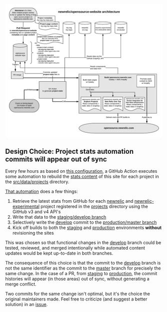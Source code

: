 ![Architecture](https://github.com/newrelic/opensource-website/blob/develop/docs/images/opensource-website_architecture.png)

## Design Choice: Project stats automation commits will appear out of sync

Every few hours as based on [this configuration](https://github.com/newrelic/opensource-website/blob/develop/.github/workflows/project-stats.yml#L4), a GitHub Action executes some automation to rebuild the [stats content](https://github.com/newrelic/opensource-website/tree/develop/src/data/project-stats) of this site for each project in the [src/data/projects](https://github.com/newrelic/opensource-website/tree/develop/src/data/projects) directory.

[That automation](https://github.com/newrelic/opensource-website/tree/develop/.github/actions/sync-data) does a few things:

1. Retrieve the latest stats from GitHub for each [newrelic](https://github.com/newrelic) and [newrelic-experimental](https://github.com/newrelic-experimental) project registered in the [projects](https://github.com/newrelic/opensource-website/tree/develop/src/data/projects) directory using the GitHub v3 and v4 API's
2. Write that data to the [staging/develop branch](https://github.com/newrelic/opensource-website/tree/develop/)
3. Selectively write the [develop](https://github.com/newrelic/opensource-website/tree/develop/) commit to the [production/master branch](https://github.com/newrelic/opensource-website/tree/master)
4. Kick off builds to both the [staging](https://staging-opensource.newrelic.com) and [production](https://opensource.newrelic.com) environments **without** revisioning the sites

This was chosen so that functional changes in the [develop](https://github.com/newrelic/opensource-website/tree/develop/) branch could be tested, reviewed, and merged intentionally while automated content updates would be kept up-to-date in both branches.

The consequence of this choice is that the commit to the [develop](https://github.com/newrelic/opensource-website/tree/develop/) branch is not the same identifier as the commit to the [master](https://github.com/newrelic/opensource-website/tree/master) branch for precisely the same change. In the case of a PR, from [staging](https://github.com/newrelic/opensource-website/tree/develop/) to [production](https://github.com/newrelic/opensource-website/tree/master), the commit histories will appear (in those areas) out of sync, without generating a merge conflict.

Two commits for the same change isn't optimal, but it's the choice the original maintainers made. Feel free to criticize (and suggest a better solution) in an [issue](https://github.com/newrelic/opensource-website/issues).
